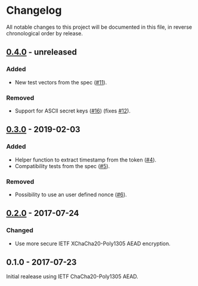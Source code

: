 # Changelog

All notable changes to this project will be documented in this file, in reverse chronological order by release.


## [0.4.0](https://github.com/tuupola/branca-js/compare/v0.3.0...master) - unreleased
### Added
- New test vectors from the spec ([#11](https://github.com/tuupola/branca-js/pull/11)).

### Removed
- Support for ASCII secret keys ([#16](https://github.com/tuupola/branca-js/pull/16)) (fixes [#12](https://github.com/tuupola/branca-js/issues/12)).

## [0.3.0](https://github.com/tuupola/branca-js/compare/v0.2.0...v0.3.0) - 2019-02-03
### Added
- Helper function to extract timestamp from the token ([#4](https://github.com/tuupola/branca-js/pull/4)).
- Compatibility tests from the spec ([#5](https://github.com/tuupola/branca-js/pull/5)).

### Removed
- Possibility to use an user defined nonce ([#6](https://github.com/tuupola/branca-js/pull/6)).

## [0.2.0](https://github.com/tuupola/branca-js/compare/v0.1.0...v0.2.0) - 2017-07-24
### Changed
- Use more secure IETF XChaCha20-Poly1305 AEAD encryption.

## 0.1.0 - 2017-07-23

Initial realease using IETF ChaCha20-Poly1305 AEAD.
